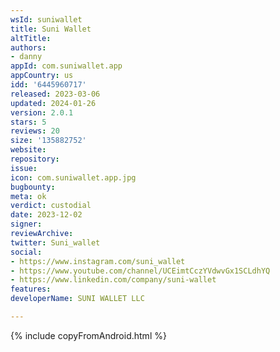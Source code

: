 ```yaml
---
wsId: suniwallet
title: Suni Wallet
altTitle: 
authors:
- danny
appId: com.suniwallet.app
appCountry: us
idd: '6445960717'
released: 2023-03-06
updated: 2024-01-26
version: 2.0.1
stars: 5
reviews: 20
size: '135882752'
website: 
repository: 
issue: 
icon: com.suniwallet.app.jpg
bugbounty: 
meta: ok
verdict: custodial
date: 2023-12-02
signer: 
reviewArchive: 
twitter: Suni_wallet
social:
- https://www.instagram.com/suni_wallet
- https://www.youtube.com/channel/UCEimtCczYVdwvGx1SCLdhYQ
- https://www.linkedin.com/company/suni-wallet
features: 
developerName: SUNI WALLET LLC

---
```


{% include copyFromAndroid.html %}
